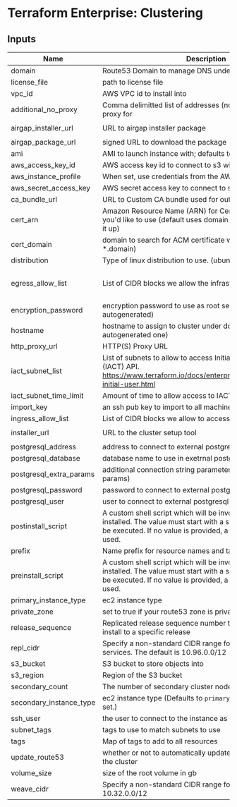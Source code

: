 # Terraform Enterprise: Clustering

## Inputs

| Name | Description | Type | Default | Required |
|------|-------------|------|---------|:-----:|
| domain | Route53 Domain to manage DNS under | `string` | n/a | yes |
| license\_file | path to license file | `string` | n/a | yes |
| vpc\_id | AWS VPC id to install into | `string` | n/a | yes |
| additional\_no\_proxy | Comma delimitted list of addresses (no spaces) to not use the proxy for | `string` | `""` | no |
| airgap\_installer\_url | URL to airgap installer package | `string` | `"https://s3.amazonaws.com/replicated-airgap-work/replicated__docker__kubernetes.tar.gz"` | no |
| airgap\_package\_url | signed URL to download the package | `string` | `""` | no |
| ami | AMI to launch instance with; defaults to latest Ubuntu Xenial | `string` | `""` | no |
| aws\_access\_key\_id | AWS access key id to connect to s3 with | `string` | `""` | no |
| aws\_instance\_profile | When set, use credentials from the AWS instance profile | `bool` | `false` | no |
| aws\_secret\_access\_key | AWS secret access key to connect to s3 with | `string` | `""` | no |
| ca\_bundle\_url | URL to Custom CA bundle used for outgoing connections | `string` | `"none"` | no |
| cert\_arn | Amazon Resource Name (ARN) for Certificate in the ACM you'd like to use (default uses domain or cert\_domain to look it up) | `string` | `""` | no |
| cert\_domain | domain to search for ACM certificate with (default is *.domain) | `string` | `""` | no |
| distribution | Type of linux distribution to use. (ubuntu or rhel) | `string` | `"ubuntu"` | no |
| egress\_allow\_list | List of CIDR blocks we allow the infrastructyre to access | `set(string)` | <pre>[<br>  "0.0.0.0/0"<br>]</pre> | no |
| encryption\_password | encryption password to use as root secret (default is autogenerated) | `string` | `""` | no |
| hostname | hostname to assign to cluster under domain (default is autogenerated one) | `string` | `""` | no |
| http\_proxy\_url | HTTP(S) Proxy URL | `string` | `""` | no |
| iact\_subnet\_list | List of subnets to allow to access Initial Admin Creation Token (IACT) API. https://www.terraform.io/docs/enterprise/private/automating-initial-user.html | `string` | `""` | no |
| iact\_subnet\_time\_limit | Amount of time to allow access to IACT API after initial boot | `string` | `""` | no |
| import\_key | an ssh pub key to import to all machines | `string` | `""` | no |
| ingress\_allow\_list | List of CIDR blocks we allow to access the infrastructure | `set(string)` | `[]` | no |
| installer\_url | URL to the cluster setup tool | `string` | `"https://install.terraform.io/installer/ptfe-0.1.zip"` | no |
| postgresql\_address | address to connect to external postgresql database at | `string` | `""` | no |
| postgresql\_database | database name to use in exetrnal postgresql database | `string` | `""` | no |
| postgresql\_extra\_params | additional connection string parameters (must be url query params) | `string` | `""` | no |
| postgresql\_password | password to connect to external postgresql database as | `string` | `""` | no |
| postgresql\_user | user to connect to external postgresql database as | `string` | `""` | no |
| postinstall\_script | A custom shell script which will be invoked after TFE is installed. The value must start with a shebang line in order to be executed. If no value is provided, a default script will be used. | `string` | `""` | no |
| prefix | Name prefix for resource names and tags | `string` | `"tfe"` | no |
| preinstall\_script | A custom shell script which will be invoked before TFE is installed. The value must start with a shebang line in order to be executed. If no value is provided, a default script will be used. | `string` | `""` | no |
| primary\_instance\_type | ec2 instance type | `string` | `"m4.xlarge"` | no |
| private\_zone | set to true if your route53 zone is private | `string` | `false` | no |
| release\_sequence | Replicated release sequence number to install - this locks the install to a specific release | `string` | `""` | no |
| repl\_cidr | Specify a non-standard CIDR range for the replicated services. The default is 10.96.0.0/12 | `string` | `""` | no |
| s3\_bucket | S3 bucket to store objects into | `string` | `""` | no |
| s3\_region | Region of the S3 bucket | `string` | `""` | no |
| secondary\_count | The number of secondary cluster nodes to run | `string` | `5` | no |
| secondary\_instance\_type | ec2 instance type (Defaults to `primary_instance_type` if not set.) | `string` | `""` | no |
| ssh\_user | the user to connect to the instance as | `string` | `""` | no |
| subnet\_tags | tags to use to match subnets to use | `map(string)` | `{}` | no |
| tags | Map of tags to add to all resources | `map(string)` | `{}` | no |
| update\_route53 | whether or not to automatically update route53 records for the cluster | `string` | `true` | no |
| volume\_size | size of the root volume in gb | `string` | `"100"` | no |
| weave\_cidr | Specify a non-standard CIDR range for weave. The default is 10.32.0.0/12 | `string` | `""` | no |

